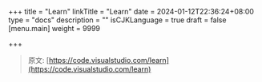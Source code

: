 +++
title = "Learn"
linkTitle = "Learn"
date = 2024-01-12T22:36:24+08:00
type = "docs"
description = ""
isCJKLanguage = true
draft = false
[menu.main]
    weight = 9999

+++

> 原文: [https://code.visualstudio.com/learn](https://code.visualstudio.com/learn)
